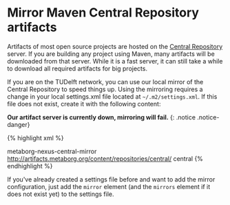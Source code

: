 # Mirror Maven Central Repository artifacts

Artifacts of most open source projects are hosted on the [Central Repository](https://search.maven.org/) server. If you are building any project using Maven, many artifacts will be downloaded from that server. While it is a fast server, it can still take a while to download all required artifacts for big projects.

If you are on the TUDelft network, you can use our local mirror of the Central Repository to speed things up. Using the mirroring requires a change in your local settings.xml file located at `~/.m2/settings.xml`. If this file does not exist, create it with the following content:

__Our artifact server is currently down, mirroring will fail.__
{: .notice .notice-danger}

{% highlight xml %}
<?xml version="1.0" ?>
<settings xmlns="http://maven.apache.org/SETTINGS/1.0.0" xmlns:xsi="http://www.w3.org/2001/XMLSchema-instance"
  xsi:schemaLocation="http://maven.apache.org/SETTINGS/1.0.0 http://maven.apache.org/xsd/settings-1.0.0.xsd">
  <mirrors>
    <mirror>
      <id>metaborg-nexus-central-mirror</id>
      <url>http://artifacts.metaborg.org/content/repositories/central/</url>
      <mirrorOf>central</mirrorOf>
    </mirror>
  </mirrors>
</settings>
{% endhighlight %}

If you've already created a settings file before and want to add the mirror configuration, just add the `mirror` element (and the `mirrors` element if it does not exist yet) to the settings file.

